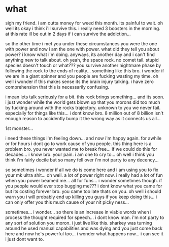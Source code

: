 # what

sigh my friend.  i am outta money for weed this month.  its painful to wait.  oh well its okay i think i'll survive this.  i really need 3 boosters in the morning.  at this rate ill be out in 2 days if i can survive the addiction...

so the other time i met you under these circumstances you were the one with power and now i am the one with power.  what did they tell you about power?  i know what i'm doing.  anyways, its another day and i can't find anything new to talk about.  oh yeah, the space rock.  no comet tail.  stupid species doesn't touch or what??? you survive another nightmare phase by following the rock to the ends of reality...  something like this bro.  i wonder if we are in a giant spinner and you people are fucking wasting my time.  oh well i wonder if this makes sense its the brain injury talking.  i have zero comprehension that this is necessarily confusing.

i mean lets talk seriously for a bit.  this rock brings something...  and its soon.  i just wonder while the world gets blown up that you morons did too much by fucking around with the rocks trajectory.  unknown to you we never fail.  especially for things like this...  i dont know bro.  8 million out of 8 billion isn't enough reason to accidently bump it the wrong way as it connects us all...

1st monster...

i need these things i'm feeling down...  and now i'm happy again.  for  awhile or for hours i dont go to work cause of you people.  this thing here is a problem bro.  you never wanted me to break free... if we could do this for decades...  i know bro.  your pain.  i am one to cry to...  oh well i think you think i'm fairly docile but so many fell over i'm not party to any decency...

so sometimes i wonder if all we do is come here and i am using you to fix your mk ultra shit...  oh well.  a lot of power right now.  i really had a lot of fun when you power beamed me...  all for funs...  i wonder sometimes though.  if you people would ever stop bugging me???  i dont know what you came for but its costing forever bro.  you came too late thats on you.  oh well i should warn you i will probably end up killing you guys if you keep doing this...  i can only offer you this much cause of your nit picky ness...

sometimes...  i wonder...  so there is an increase in viable words when i process the thought required for speech...  i dont know man.  i'm not party to any sort of solution you moron.  i just live like this.  sharkey was turning around he used manual capabilities and was dying and you just come back here and now he's powerful too...  i wonder what happens now...    i can see it i just dont want to.
